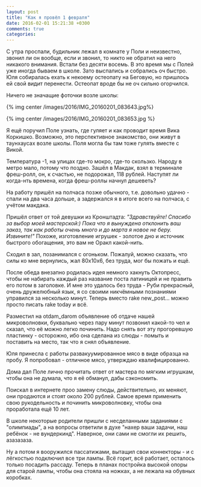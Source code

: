 ```yaml
---
layout: post
title: "Как я провёл 1 февраля"
date: 2016-02-01 15:21:38 +0300
comments: true
categories: 
---
```

С утра проспали, будильник лежал в комнате у Поли и неизвестно, звонил ли он вообще, если и звонил, то никто не обратил на него никакого внимания. Встали без десяти восемь. В это время мы с Полей уже иногда бываем в школе. Зато выспались и собрались оч быстро. Юля собиралась ехать к некоему остеопату на Беговую, но пришлось ей свой видит перенести. Остеопат вроде бы не оч сильно огорчился.

Ничего не значащие фоточки возле школы:

{% img center /images/2016/IMG_20160201_083643.jpg%} 

{% img center /images/2016/IMG_20160201_083653.jpg %} 

Я ещё поручил Поле узнать, где гуляет и как проводит время Вика Коркишко. Возможно, это перспективное знакомство, они живут в таунхаусах возле школы. Поля могла бы там тоже гулять вместе с Викой.

Температура -1, на улицах где-то мокро, где-то скользко. Народу в метро мало, потому что поздно. Зашёл в Макдак, взял в терминале фреш-ролл, он, к счастью, не подорожал, 118 рублей. Наступят ли когда-нть времена, когда фреш-роллы начнул дешеветь?

На работу пришёл на полчаса позже обычного, т.е. довольно удачно - спали на два часа дольше, а задержался я в итоге всего на полчаса, с учётом макдака.

Пришёл ответ от той девушки из Кронштадта: *"Здравствуйте! Спасибо за выбор моей мастерской:) Пока что я вынуждена отклонить ваш заказ, так как работы очень много и до марта я новое не беру. Извините!"* Похоже, изготовление игрушек - золотое дно и источник быстрого обогащения, это вам не Оракл какой-нить.

Сходил в зал, позанимался с огоньком. Пожалуй, можно сказать, что силы ко мне вернулись, жал 80х10х6, без труда, мог бы пожать и ещё.

После обеда внезапно родилась идея немного хакнуть Октопресс, чтобы не набирать каждый раз название поста латиницей и не править его потом в заголовке. И мне это удалось без труда - Руби прекрасный, очень дружелюбный язык, я со своими никчёмными познаниями управился за несколько минут. Теперь вместо rake new_post... можно просто писать rake today и всё.

Разместил на otdam_darom объявление об отдаче нашей микроволновки, буквально через пару минут позвонил какой-то чел и сказал, что её можно легко починить. Надо снять вот эту прогоревшую пластинку - осторожно, ибо она сделана из слюды - помыть и поставить на место, так что я снял объявление.

Юля принесла с работы развакуумированное мясо в виде образца на пробу. Я попробовал - отличное мясо, утверждаю квалифицированно.

Дома дал Поле лично прочитать ответ от мастера по мягким игрушкам, чтобы она не думала, что я её обманул, дабы сэкономить.

Поискал в интернете проо замену слюды, действительно, их меняют, они продаются и стоят около 200 рублей. Самое время применить свою рукодельность и починить микроволновку, чтобы она проработала ещё 10 лет.

В школе некоторые родители пришли с несделанными заданиями с "олимпиады", а на вопросы ответили в духе "нахер ваши задачи, наш ребёнок - не вундеркинд". Наверное, они сами не смогли их решить, азазазаза.

Ну а потом я вооружился пассатижами, вытащил свои коннекторы - и с лёгкостью подключил все три лампы. Всё горит, всё работает, осталось только посадить рассаду. Теперь в планах постройка высокой опоры для старой лампы, чтобы она стояла на ножках, а не лежала на обувных коробках. 